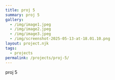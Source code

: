 ```yaml
---
title: proj 5
summary: proj 5
gallery:
  - /img/image1.jpeg
  - /img/image2.jpeg
  - /img/image3.jpeg
  - /img/screenshot-2025-05-13-at-18.01.10.png
layout: project.njk
tags:
  - projects
permalink: /projects/proj-5/
---
```

p﻿roj 5